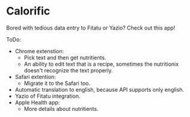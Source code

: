 # Calorific
Bored with tedious data entry to Fitatu or Yazio? Check out this app!

ToDo:
- Chrome extenstion:
  - Pick text and then get nutritients.
  - An ability to edit text that is a recipe, sometimes the nutritionix doesn't recognize the text properly.
- Safari extention:
  - Migrate it to the Safari too.
- Automatic translation to english, because API supports only english.
- Yazio of Fitatu integration.
- Apple Health app:
  - More details about nutritients.